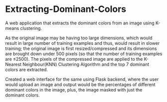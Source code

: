 # Extracting-Dominant-Colors
A web application that extracts the dominant colors from an image using K-means clustering.

As the original image may be having too large dimensions, which would result in large number of training examples and thus, would result in slower training; the original image is first resized/compressed and its dimensions are brought down under 500 pixels (so that the number of training examples are ≤2500). The pixels of the compressed image are applied to the K-Nearest Neighbour(KNN) Clustering Algorithm and the top 7 dominant colors are extracted.

Created a web interface for the same using Flask backend, where the user would upload an image and output would be the percentages of different dominant colors in the image, plus, the image masked with just the dominant colors.
